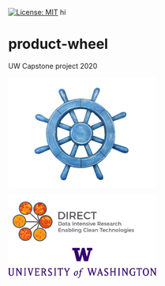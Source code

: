 [![License: MIT](https://img.shields.io/badge/License-MIT-yellow.svg)](https://opensource.org/licenses/MIT)
hi

# product-wheel
UW Capstone project 2020

<img align="center" img src="https://github.com/eng-rolebot/product-wheel/blob/master/images/rustic-light-blue-ship-wheel-12-inch-nautical-decor-6.jpg?raw=true" width="300">



<img align="center" img src="https://github.com/eng-rolebot/product-wheel/blob/master/images/DIRECTlogo-Final.png?raw=true" width="300"> <img align="center" img src="https://github.com/eng-rolebot/product-wheel/blob/master/images/Signature_Center_Purple_RGB.png?raw=true" width="300">
